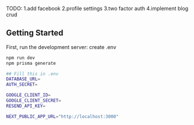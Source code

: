 TODO:
1.add facebook
2.profile settings
3.two factor auth
4.implement blog crud



## Getting Started

First, run the development server:
create .env
```bash
npm run dev
npm prisma generate

## Fill this in .env
DATABASE_URL=
AUTH_SECRET=

GOOGLE_CLIENT_ID=
GOOGLE_CLIENT_SECRET=
RESEND_API_KEY=

NEXT_PUBLIC_APP_URL="http://localhost:3000"
